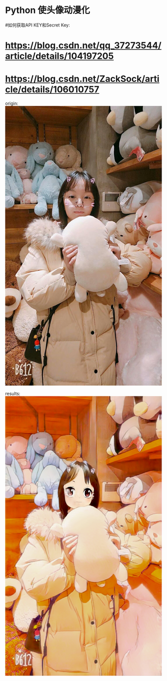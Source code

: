 # Python 使头像动漫化
#如何获取API KEY和Secret Key:
# https://blog.csdn.net/qq_37273544/article/details/104197205
# https://blog.csdn.net/ZackSock/article/details/106010757

origin:
![Image text](https://github.com/brillianti/hi/blob/master/img-folder/origin.jpg)

results:
![Image text](https://github.com/brillianti/hi/blob/master/img-folder/result.jpg)
